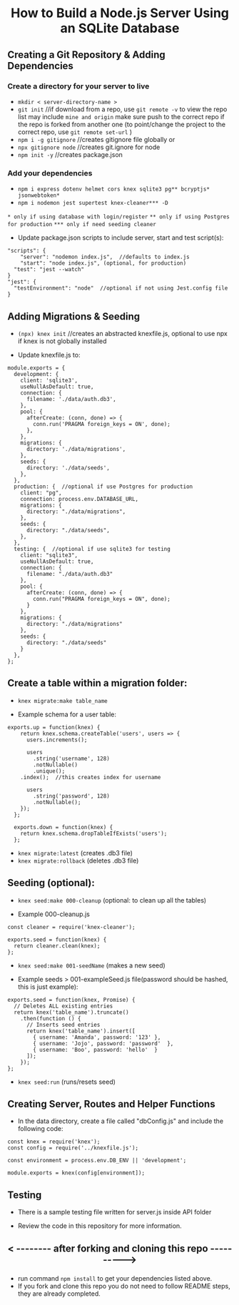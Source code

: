 # <p align="center">How to Build a Node.js Server Using an SQLite Database</p>

## Creating a Git Repository & Adding Dependencies

### Create a directory for your server to live

- `mkdir < server-directory-name >`
- `git init` //if download from a repo, use `git remote -v` to view the repo list may include `mine and origin` make sure push to the correct repo if the repo is forked from another one (to point/change the project to the correct repo, use `git remote set-url` )
- `npm i -g gitignore` //creates gitignore file globally or
- `npx gitignore node` //creates git.ignore for node
- `npm init -y` //creates package.json

### Add your dependencies

- `npm i express dotenv helmet cors knex sqlite3 pg** bcryptjs* jsonwebtoken*`
- `npm i nodemon jest supertest knex-cleaner*** -D`

`* only if using database with login/register`
`** only if using Postgres for production`
`*** only if need seeding cleaner`

- Update package.json scripts to include server, start and test script(s):

```
"scripts": {
	"server": "nodemon index.js",  //defaults to index.js
	"start": "node index.js", (optional, for production)
  "test": "jest --watch"
}
"jest": {
  "testEnvironment": "node"  //optional if not using Jest.config file
}
```

## Adding Migrations & Seeding

- `(npx) knex init` //creates an abstracted knexfile.js, optional to use npx if knex is not globally installed

- Update knexfile.js to:

```
module.exports = {
  development: {
    client: 'sqlite3',
    useNullAsDefault: true,
    connection: {
      filename: './data/auth.db3',
    },
    pool: {
      afterCreate: (conn, done) => {
        conn.run('PRAGMA foreign_keys = ON', done);
      },
    },
    migrations: {
      directory: './data/migrations',
    },
    seeds: {
      directory: './data/seeds',
    },
  },
  production: {  //optional if use Postgres for production
    client: "pg",
    connection: process.env.DATABASE_URL,
    migrations: {
      directory: "./data/migrations",
    },
    seeds: {
      directory: "./data/seeds",
    },
  },
  testing: {  //optional if use sqlite3 for testing
    client: "sqlite3",
    useNullAsDefault: true,
    connection: {
      filename: "./data/auth.db3"
    },
    pool: {
      afterCreate: (conn, done) => {
        conn.run("PRAGMA foreign_keys = ON", done);
      }
    },
    migrations: {
      directory: "./data/migrations"
    },
    seeds: {
      directory: "./data/seeds"
    }
  },
};
```

## Create a table within a migration folder:

- `knex migrate:make table_name`

- Example schema for a user table:

```
exports.up = function(knex) {
    return knex.schema.createTable('users', users => {
      users.increments();

      users
        .string('username', 128)
        .notNullable()
        .unique();
	.index();  //this creates index for username

      users
        .string('password', 128)
        .notNullable();
    });
  };

  exports.down = function(knex) {
    return knex.schema.dropTableIfExists('users');
  };

```

- `knex migrate:latest` (creates .db3 file)
- `knex migrate:rollback` (deletes .db3 file)

## Seeding (optional):

- `knex seed:make 000-cleanup` (optional: to clean up all the tables)

- Example 000-cleanup.js

```
const cleaner = require('knex-cleaner');

exports.seed = function(knex) {
  return cleaner.clean(knex);
};
```

- `knex seed:make 001-seedName` (makes a new seed)

- Example seeds > 001-exampleSeed.js file(password should be hashed, this is just example):

```
exports.seed = function(knex, Promise) {
  // Deletes ALL existing entries
  return knex('table_name').truncate()
    .then(function () {
      // Inserts seed entries
      return knex('table_name').insert([
        { username: 'Amanda', password: '123' },
        { username: 'Jojo', password: 'password'  },
        { username: 'Boo', password: 'hello'  }
      ]);
    });
};
```

- `knex seed:run` (runs/resets seed)

## Creating Server, Routes and Helper Functions

- In the data directory, create a file called "dbConfig.js" and include the following code:

```
const knex = require('knex');
const config = require('../knexfile.js');

const environment = process.env.DB_ENV || 'development';

module.exports = knex(config[environment]);
```

## Testing

- There is a sample testing file written for server.js inside API folder

- Review the code in this repository for more information.

## <p align="center">< -------- after forking and cloning this repo ----------></p>

- run command `npm install` to get your dependencies listed above.
- If you fork and clone this repo you do not need to follow README steps, they are already completed.
